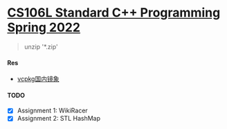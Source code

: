 # [CS106L Standard C++ Programming Spring 2022](https://web.stanford.edu/class/cs106l/index.html)

> unzip '*.zip'

#### Res
- [vcpkg国内镜象](https://zhuanlan.zhihu.com/p/383683670)

#### TODO
- [X] Assignment 1: WikiRacer
- [X] Assignment 2: STL HashMap
